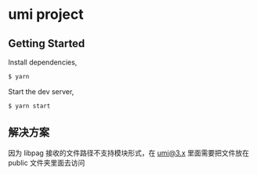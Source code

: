 # umi project

## Getting Started

Install dependencies,

```bash
$ yarn
```

Start the dev server,

```bash
$ yarn start
```

## 解决方案
因为 libpag 接收的文件路径不支持模块形式，在 umi@3.x 里面需要把文件放在 public 文件夹里面去访问
